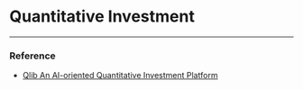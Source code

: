 # Quantitative Investment

--- 
### Reference
- [Qlib An AI-oriented Quantitative Investment Platform](https://arxiv.org/pdf/2009.11189.pdf)
